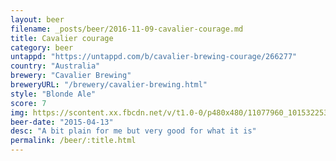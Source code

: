 ```yaml
---
layout: beer
filename: _posts/beer/2016-11-09-cavalier-courage.md
title: Cavalier courage
category: beer
untappd: "https://untappd.com/b/cavalier-brewing-courage/266277"
country: "Australia"
brewery: "Cavalier Brewing"
breweryURL: "/brewery/cavalier-brewing.html"
style: "Blonde Ale"
score: 7
img: https://scontent.xx.fbcdn.net/v/t1.0-0/p480x480/11077960_10153225352783745_1418047245676555322_n.jpg?_nc_cat=104&_nc_oc=AQkIZTgcHEo8vjIlbkMLGHN1vDaabNZbwgY_c6QWkou_r4PGbj3GQDxiBeV1aamuapA&_nc_ht=scontent.xx&oh=10613d038b9b735f532a25b6c44978f8&oe=5DEDE756
beer-date: "2015-04-13"
desc: "A bit plain for me but very good for what it is"
permalink: /beer/:title.html
---
```

